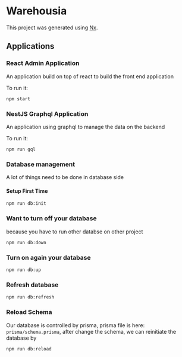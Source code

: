 # Warehousia

This project was generated using [Nx](https://nx.dev).

## Applications

### React Admin Application

An application build on top of react to build the front end application

To run it:

```
npm start
```

### NestJS Graphql Application

An application using graphql to manage the data on the backend

To run it:

```
npm run gql
```

### Database management

A lot of things need to be done in database side

#### Setup First Time
```
npm run db:init
```

### Want to turn off your database
because you have to run other databse on other project
```
npm run db:down
```

### Turn on again your database
```
npm run db:up
```

### Refresh database
```
npm run db:refresh
```

### Reload Schema
Our database is controlled by prisma, prisma file is here: `prisma/schema.prisma`, after change the schema, we can reinitiate the database by
```
npm run db:reload
```
